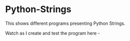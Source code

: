 # Python-Strings
This shows different programs presenting Python Strings.

Watch as I create and test the program here -
